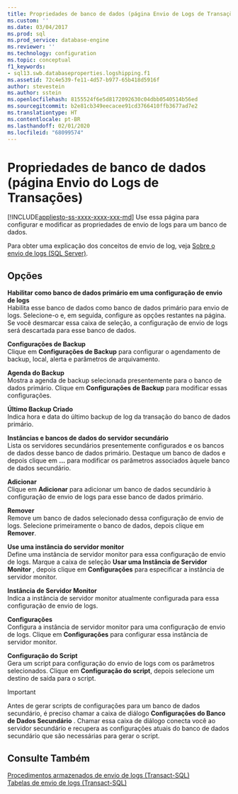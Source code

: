 ```yaml
---
title: Propriedades de banco de dados (página Envio de Logs de Transações) | Microsoft Docs
ms.custom: ''
ms.date: 03/04/2017
ms.prod: sql
ms.prod_service: database-engine
ms.reviewer: ''
ms.technology: configuration
ms.topic: conceptual
f1_keywords:
- sql13.swb.databaseproperties.logshipping.f1
ms.assetid: 72c4e539-fe11-4d57-b977-65b418d5916f
author: stevestein
ms.author: sstein
ms.openlocfilehash: 8155524f6e5d8172092630c04dbb0540514b56ed
ms.sourcegitcommit: b2e81cb349eecacee91cd3766410ffb3677ad7e2
ms.translationtype: HT
ms.contentlocale: pt-BR
ms.lasthandoff: 02/01/2020
ms.locfileid: "68099574"
---
```

# <a name="database-properties-transaction-log-shipping-page"></a>Propriedades de banco de dados (página Envio do Logs de Transações)
[!INCLUDE[appliesto-ss-xxxx-xxxx-xxx-md](../../includes/appliesto-ss-xxxx-xxxx-xxx-md.md)]
  Use essa página para configurar e modificar as propriedades de envio de logs para um banco de dados.  
  
 Para obter uma explicação dos conceitos de envio de log, veja [Sobre o envio de logs &#40;SQL Server&#41;](../../database-engine/log-shipping/about-log-shipping-sql-server.md).  
  
## <a name="options"></a>Opções  
 **Habilitar como banco de dados primário em uma configuração de envio de logs**  
 Habilita esse banco de dados como banco de dados primário para envio de logs. Selecione-o e, em seguida, configure as opções restantes na página. Se você desmarcar essa caixa de seleção, a configuração de envio de logs será descartada para esse banco de dados.  
  
 **Configurações de Backup**  
 Clique em **Configurações de Backup** para configurar o agendamento de backup, local, alerta e parâmetros de arquivamento.  
  
 **Agenda do Backup**  
 Mostra a agenda de backup selecionada presentemente para o banco de dados primário. Clique em **Configurações de Backup** para modificar essas configurações.  
  
 **Último Backup Criado**  
 Indica hora e data do último backup de log da transação do banco de dados primário.  
  
 **Instâncias e bancos de dados do servidor secundário**  
 Lista os servidores secundários presentemente configurados e os bancos de dados desse banco de dados primário. Destaque um banco de dados e depois clique em **...** para modificar os parâmetros associados àquele banco de dados secundário.  
  
 **Adicionar**  
 Clique em **Adicionar** para adicionar um banco de dados secundário à configuração de envio de logs para esse banco de dados primário.  
  
 **Remover**  
 Remove um banco de dados selecionado dessa configuração de envio de logs. Selecione primeiramente o banco de dados, depois clique em **Remover**.  
  
 **Use uma instância do servidor monitor**  
 Define uma instância de servidor monitor para essa configuração de envio de logs. Marque a caixa de seleção **Usar uma Instância de Servidor Monitor** , depois clique em **Configurações** para especificar a instância de servidor monitor.  
  
 **Instância de Servidor Monitor**  
 Indica a instância de servidor monitor atualmente configurada para essa configuração de envio de logs.  
  
 **Configurações**  
 Configura a instância de servidor monitor para uma configuração de envio de logs. Clique em **Configurações** para configurar essa instância de servidor monitor.  
  
 **Configuração do Script**  
 Gera um script para configuração do envio de logs com os parâmetros selecionados. Clique em **Configuração do script**, depois selecione um destino de saída para o script.  
  
> [!IMPORTANT]  
>  Antes de gerar scripts de configurações para um banco de dados secundário, é preciso chamar a caixa de diálogo **Configurações do Banco de Dados Secundário** . Chamar essa caixa de diálogo conecta você ao servidor secundário e recupera as configurações atuais do banco de dados secundário que são necessárias para gerar o script.  
  
## <a name="see-also"></a>Consulte Também  
 [Procedimentos armazenados de envio de logs &#40;Transact-SQL&#41;](../../relational-databases/system-stored-procedures/log-shipping-stored-procedures-transact-sql.md)   
 [Tabelas de envio de logs &#40;Transact-SQL&#41;](../../relational-databases/system-tables/log-shipping-tables-transact-sql.md)  
  
  
